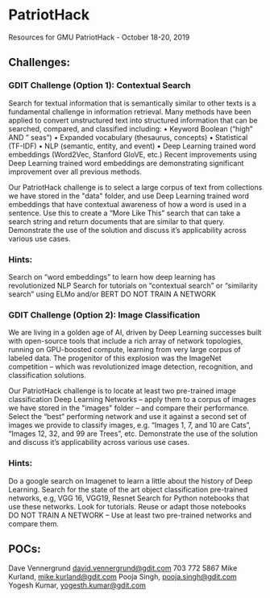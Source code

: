 # PatriotHack
Resources for GMU PatriotHack - October 18-20, 2019

## Challenges:

### GDIT Challenge (Option 1): Contextual Search
Search for textual information that is semantically similar to other texts is a fundamental challenge in information retrieval. Many methods have been applied to convert unstructured text into structured information that can be searched, compared, and classified including:
•	Keyword Boolean (“high” AND ” seas”)
•	Expanded vocabulary (thesaurus, concepts)
•	Statistical (TF-IDF) 
•	NLP (semantic, entity, and event) 
•	Deep Learning trained word embeddings (Word2Vec, Stanford GloVE, etc.)
Recent improvements using Deep Learning trained word embeddings are demonstrating significant improvement over all previous methods. 

Our PatriotHack challenge is to select a large corpus of text from collections we have stored in the "data" folder, and use Deep Learning trained word embeddings that have contextual awareness of how a word is used in a sentence. Use this to create a “More Like This” search that can take a search string and return documents that are similar to that query. Demonstrate the use of the solution and discuss it’s applicability across various use cases.

### Hints: 
Search on “word embeddings” to learn how deep learning has revolutionized NLP
Search for tutorials on “contextual search” or “similarity search” using ELMo and/or BERT 
DO NOT TRAIN A NETWORK

### GDIT Challenge (Option 2): Image Classification
We are living in a golden age of AI, driven by Deep Learning successes built with open-source tools that include a rich array of network topologies, running on GPU-boosted compute, learning from very large corpus of labeled data.  The progenitor of this explosion was the ImageNet competition – which was revolutionized image detection, recognition, and classification solutions.

Our PatriotHack challenge is to locate at least two pre-trained image classification Deep Learning Networks – apply them to a corpus of images we have stored in the "images" folder – and compare their performance. Select the “best” performing network and use it against a second set of images we provide to classify images, e.g. “Images 1, 7, and 10 are Cats”, “Images 12, 32, and 99 are Trees”, etc. Demonstrate the use of the solution and discuss it’s applicability across various use cases.

### Hints: 
Do a google search on Imagenet to learn a little about the history of Deep Learning.
Search for the state of the art object classification pre-trained networks, e.g, VGG 16, VGG19, Resnet
Search for Python notebooks that use these networks.  Look for tutorials. 
Reuse or adapt those notebooks  
DO NOT TRAIN A NETWORK – 
Use at least two pre-trained networks and compare them. 


## POCs:
Dave Vennergrund david.vennergrund@gdit.com 703 772 5867
Mike Kurland, mike.kurland@gdit.com
Pooja Singh, pooja.singh@gdit.com
Yogesh Kumar, yogesth.kumar@gdit.com

